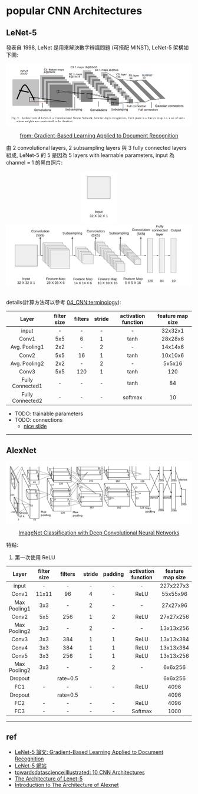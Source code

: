 # popular CNN Architectures

## LeNet-5

發表自 1998, LeNet 是用來解決數字辨識問題 (可搭配 MINST), LeNet-5 架構如下圖:

<div align="center">
<img src="img/lenet5.png" width=700>
</div>

<div align="center">

[from: Gradient-Based Learning Applied to Document Recognition](http://yann.lecun.com/exdb/publis/pdf/lecun-01a.pdf)

</div>

由 2 convolutional layers, 2 subsampling layers 與 3 fully connected layers 組成, LeNet-5 的 5 是因為 5 layers with learnable parameters, input 為 channel = 1 的黑白照片:

<div align="center">
<img src="img/lenet5-1.png" width=100>
</div>

<div align="center">
<img src="img/lenet5-2.png" width=600>
</div>

<br>

details(計算方法可以參考 [04_CNN:terminology](04_CNN.md#terminology)):

|Layer|filter size|filters|stride|activation function|feature map size|
|:---:|:---:|:---:|:---:|:---:|:---:|
|input|-|-|-|-|32x32x1|
|Conv1|5x5|6|1|tanh|28x28x6|
|Avg. Pooling1|2x2|-|2|-|14x14x6|
|Conv2|5x5|16|1|tanh|10x10x6|
|Avg. Pooling2|2x2|-|2|-|5x5x16|
|Conv3|5x5|120|1|tanh|120|
|Fully Connected1|-|-|-|tanh|84|
|Fully Connected2|-|-|-|softmax|10|

* TODO: trainable parameters
* TODO: connections
    * [nice slide](https://www.slideshare.net/ssuser2e52e8/lenet5)

---

## AlexNet

<div align="center">
<img src="img/alexnet.png">
</div>

<div align="center">

[ImageNet Classification with Deep Convolutional Neural Networks](https://papers.nips.cc/paper/2012/file/c399862d3b9d6b76c8436e924a68c45b-Paper.pdf)

</div>

特點:
1. 第一次使用 ReLU


|Layer|filter size|filters|stride|padding|activation function|feature map size|
|:---:|:---:|:---:|:---:|:---:|:---:|:---:|
|input|-|-|-|-|-|227x227x3|
|Conv1|11x11|96|4|-|ReLU|55x55x96|
|Max Pooling1|3x3|-|2|-|-|27x27x96|
|Conv2|5x5|256|1|2|ReLU|27x27x256|
|Max Pooling2|3x3|-|2|-|-|13x13x256|
|Conv3|3x3|384|1|1|ReLU|13x13x384|
|Conv4|3x3|384|1|1|ReLU|13x13x384|
|Conv5|3x3|256|1|1|ReLU|13x13x256|
|Max Pooling2|3x3|-|-|2|-|6x6x256|
|Dropout||rate=0.5||||6x6x256|
|FC1|-|-|-|-|ReLU|4096|
|Dropout||rate=0.5||||4096|
|FC2|-|-|-|-|ReLU|4096|
|FC3|-|-|-|-|Softmax|1000|

---

## ref

* [LeNet-5 論文: Gradient-Based Learning Applied to Document Recognition](http://yann.lecun.com/exdb/publis/pdf/lecun-01a.pdf)
* [LeNet-5 網站](http://yann.lecun.com/exdb/lenet/index.html)
* [towardsdatascience:Illustrated: 10 CNN Architectures](https://towardsdatascience.com/illustrated-10-cnn-architectures-95d78ace614d#c5a6)
* [The Architecture of Lenet-5](https://www.analyticsvidhya.com/blog/2021/03/the-architecture-of-lenet-5/)
* [Introduction to The Architecture of Alexnet](https://www.analyticsvidhya.com/blog/2021/03/introduction-to-the-architecture-of-alexnet/)